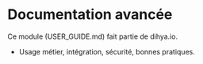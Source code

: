 # Documentation avancée
Ce module (USER_GUIDE.md) fait partie de dihya.io.
- Usage métier, intégration, sécurité, bonnes pratiques.
